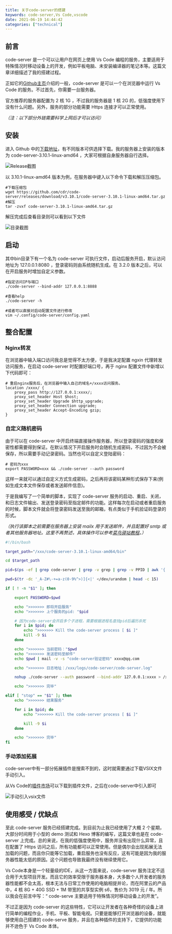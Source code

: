 ```yaml
---
title: 关于code-server的搭建
keywords: code-server,Vs Code,vscode
date: 2021-06-19 14:44:42
categories: ["technical"]
---
```


## 前言

code-server 是一个可以让用户在网页上使用 Vs Code 编程的服务，主要适用于特殊情况时移动设备上的开发，例如平板电脑、未安装编译器的笔记本等。这篇文章详细描述了我的搭建过程。

<!--more-->

正如它的[Github主页](https://github.com/cdr/code-server)介绍的一般，code-server 是可以一个在浏览器中运行 Vs Code 的服务。不过首先，你需要一台服务器。

官方推荐的服务器配置为 2 核 1G ，不过我的服务器是 1 核 2G 的，低强度使用下没有什么问题。另外，服务的部分功能需要 Https 连接才可以正常使用。

*（注：以下部分外链需要科学上网后才可以访问）*

## 安装

进入 Github 中的[下载地址](https://github.com/cdr/code-server/releases)，有不同版本可供选择下载。我的服务器上安装的版本为 code-server-3.10.1-linux-amd64 ，大家可根据自身服务器自行选择。

![Release截图](images/Release.png)

以 3.10.1-linux-amd64 版本为例，在服务器中键入以下命令下载和解压压缩包。

```
#下载压缩包
wget https://github.com/cdr/code-server/releases/download/v3.10.1/code-server-3.10.1-linux-amd64.tar.gz
#解压
tar -zvxf code-server-3.10.1-linux-amd64.tar.gz
```

解压完成后查看目录则可以看到以下文件

![目录截图](images/list.png)

## 启动

其中bin目录下有一个名为 code-server 可执行文件，启动后服务开启，默认访问地址为 127.0.0.1:8080 ，登录密码则由系统随机生成。在 3.2.0 版本之后，可以在开启服务时增加自定义参数。

``` 
#指定访问IP与端口
./code-server --bind-addr 127.0.0.1:8888

#查看help
./code-server -h

#或者可以直接对启动配置文件进行修改
vim ~/.config/code-server/config.yaml
```

## 整合配置

### Nginx转发

在浏览器中输入端口访问我总是觉得不太方便，于是我决定配置 ngxin 代理转发访问服务，在启动 code-server 时配置好端口号，再于 nginx 配置文件中新增以下代码即可：

``` nginx
# 重启nginx服务后，在浏览器中输入自己的域名+/xxxx访问服务。
location /xxxx/ {
    proxy_pass http://127.0.0.1:xxxx/;
    proxy_set_header Host $host;
    proxy_set_header Upgrade $http_upgrade;
    proxy_set_header Connection upgrade;
    proxy_set_header Accept-Encoding gzip;
}
```

  


### 自定义随机密码

由于可以在 code-server 中开启终端直接操作服务器，所以登录密码的强度和保密性都需要得到保证。在默认情况下开启服务时会随机生成密码，不过因为不会被保存，所以需要手动记录密码。当然也可以自定义登陆密码：

```
# 密码为xxx
export PASSWORD=xxx && ./code-server --auth password
```

这样一来就可以通过自定义方式生成密码，之后再将该密码某种形式保存下来(例如生成文本文件保存或者发送邮件信息)。

于是我编写了一个简单的脚本，实现了 code-server 服务的启动、重启、关闭，和日志文件输出、发送登录密码至指定邮件的功能。这样每次在启动或者重启服务的时候，脚本文件就会将登录密码发送至我的邮箱，有点类似于手机验证码登录的形式。

*（执行该脚本之前需要在服务器上安装 mailx 用于发送邮件，并且配置好 smtp 或者其他服务器地址。这里不再赘述，具体操作可以参考[菜鸟驿站教程](https://www.runoob.com/w3cnote/centos-mail-command-sendmail.html)。）*

``` bash
#!/bin/bash

target_path="/xxx/code-server-3.10.1-linux-amd64/bin"

cd $target_path

pid=$(ps -ef | grep code-server | grep -v grep | grep -v PPID | awk '{ print $2}')

pwd=$(tr -dc '_A-Z#\-+=a-z(0-9%^>)]{<|' </dev/urandom | head -c 15)

if [ ! -n "$1" ]; then

    export PASSWORD=$pwd

    echo ">>>>>>> 即将开启服务"
    echo ">>>>>>> 上个服务的pid: "$pid

    # 因为code-server会开启多个子进程，需要根据进程名查找pid后遍历杀死
    for i in $pid; do
        echo ">>>>>>> Kill the code-server process [ $i ]"
        kill -9 $i
    done

    echo ">>>>>>> 当前密码："$pwd
    echo ">>>>>>> 发送密码至邮件" 
    echo $pwd | mail -v -s "code-server验证密码" xxxx@qq.com

    echo ">>>>>>> 日志地址：/xxx/logs/code-server/code-server.log"

    nohup ./code-server --auth password --bind-addr 127.0.0.1:xxxx > /xxx/logs/code-server/code-server.log 2>&1 &

    echo ">>>>>>> 完毕"

elif [ "stop" == "$1" ]; then
    echo ">>>>>>> 结束服务"

    for i in $pid; do
        echo ">>>>>>> Kill the code-server process [ $i ]"

        kill -9 $i
    done

    echo ">>>>>>> 完毕"
fi
```

### 手动添加拓展

code-server中有一部分拓展插件是搜索不到的，这时就需要通过下载VSIX文件手动引入。

从Vs Code的[插件市场](https://marketplace.visualstudio.com/vscode)可以下载到插件文件，之后在code-server中引入即可

![手动引入vsix文件](images/vsix.png)

## 使用感受 / 优缺点

至此 code-server 服务已经搭建完成。到目前为止我已经使用了大概 2 个星期，大部分时间用于小型的 demo 测试和 Hexo 博客的编写，这篇文章也是在 code-server 上完成。总的来说，在我的低强度使用中，服务并没有出现什么异常，且在配置了 Https 访问之后，所有功能都可以正常使用。但是偶尔会出现拓展无法加载的问题，而且你只能等它加载，重启服务也没有反应，这有可能是因为我的服务器性能太低的原因。这个问题也导致我最终没有继续使用它。

Vs Code本身是一个轻量级的IDE，从这一方面来说，code-server 服务注定不适合用于大型项目开发。而且它的效率受限于服务器本身，大多数个人开发者的服务器性能都不会太高，根本无法与日常工作使用的电脑相提并论，而在阿里云的产品中，4 核 8G + 40G SSD + 1M 带宽的共享型实例 s6，售价为 3019 元 / 年。所以我会在前言中写：“ code-serve 主要适用于特殊情况时移动设备上的开发”。

不过正是因为 code-server 的这些特性，它可以让开发者在各种奇怪的设备上进行简单的编程作业，手机、平板、智能电视。只要是能够打开浏览器的设备，就能够使用自己搭建的 code-serve 服务，并且在各种插件的支持下，它提供的功能并不逊色于 Vs Code 本体。
